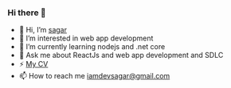 ### Hi there 👋

- 👋 Hi, I’m [sagar](https://dev-sagar.in/)
- 👀 I’m interested in web app development
- 🌱 I’m currently learning nodejs and .net core
- 💬 Ask me about ReactJs and web app development and SDLC
- ⚡ [My CV](https://dev-sagar.in/assets/pdfs/sagar_meghani_reactjs_cv.pdf)
- 📫 How to reach me iamdevsagar@gmail.com

<!--
- 🔭 I’m currently working on
- 👯 I’m looking to collaborate on
- 😄 Pronouns: ...
- ⚡ Fun fact: ...
-->
